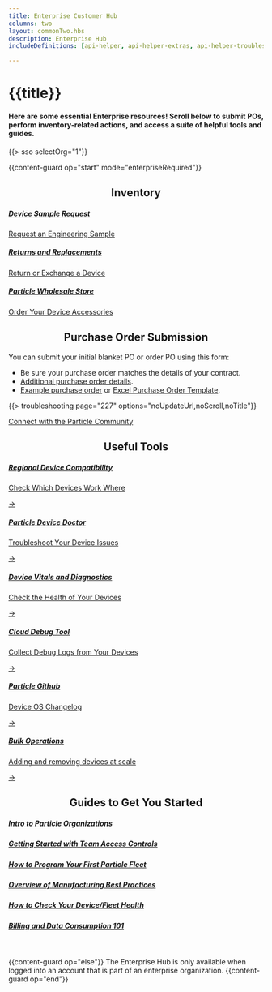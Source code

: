 ```yaml
---
title: Enterprise Customer Hub
columns: two
layout: commonTwo.hbs
description: Enterprise Hub
includeDefinitions: [api-helper, api-helper-extras, api-helper-troubleshooting]

---
```


# {{title}}
<h4>Here are some essential Enterprise resources! Scroll below to submit POs, perform inventory-related actions, and access a suite of helpful tools and guides.</h4>
{{> sso selectOrg="1"}}

{{content-guard op="start" mode="enterpriseRequired"}}



<h2 style="text-align:center;">Inventory</h2>
<div class="containerInv">
    <div class="itemInv">
        <a class = "aHub" href="/troubleshooting/troubleshooting/?p=11779868461851" >
            <h5 class = "h5Hub">Device Sample Request</h5>
            <span class="itemInvTip">Request an Engineering Sample</span>
        </a>
    </div>
    <div class="itemInv">
        <a class = "aHub" href="/scaling/quick-start-guide/returns/" >
            <h5 class = "h5Hub" >Returns and Replacements</h5>
            <span class="itemInvTip">Return or Exchange a Device</span>
        </a>
    </div>
    <div class="itemInv">
        <a  class = "aHub" href="https://wholesale.particle.io/" >
            <h5 class = "h5Hub">Particle Wholesale Store</h5>
            <span class="itemInvTip">Order Your Device Accessories</span>
        </a>
    </div>
</div>

<h2 style="text-align:center;"> Purchase Order Submission</h2>
<p style="tect-align: center">
You can submit your initial blanket PO or order PO using this form:

- Be sure your purchase order matches the details of your contract.
- [Additional purchase order details](/scaling/quick-start-guide/enterprise-order-placement/).
- [Example purchase order](/assets/images/support/Screen_Shot_2022-01-24_at_11.09.03_AM.png) or [Excel Purchase Order Template](/assets/files/enterprise-order-template.xlsx).
</p>

{{> troubleshooting page="227" options="noUpdateUrl,noScroll,noTitle"}}
&nbsp;
<div class="containerCommunity">
     <div class="itemCommunity">
        <a class = "aHub" href="www.community.particle.io" >
            Connect with the Particle Community
        </a>
    </div>  
</div>

<h2 style="text-align:center;">Useful Tools</h2>
<div class="containerTool">
    <a class="card aHub" href="/reference/cellular/cellular-carriers/">
        <h5 class = "h5Hub">Regional Device Compatibility</h5>
        <p class="small  pHub">Check Which Devices Work Where</p>
         <div class="dimmer"></div>
        <div class="go-corner" href="#">
            <div class="go-arrow">
                →
            </div>
        </div>
  </a>
  <a class="card aHub" href="/tools/doctor/">
    <h5 class = "h5Hub">Particle Device Doctor</h5>
    <p class="small pHub">Troubleshoot Your Device Issues</p>
    <div class="go-corner" href="#">
      <div class="go-arrow">
        →
      </div>
    </div>
  </a>
  
  <a class="card aHub" href="/getting-started/console/device-vitals/">
    <h5 class = "h5Hub">Device Vitals and Diagnostics</h5>
    <p class="small pHub">Check the Health of Your Devices</p>
    <div class="go-corner" href="#">
      <div class="go-arrow">
        →
      </div>
    </div>
  </a>
      <a class="card aHub" href="/troubleshooting/connectivity/cloud-debug/">
        <h5 class = "h5Hub">Cloud Debug Tool</h5>
        <p class="small  pHub">Collect Debug Logs from Your Devices</p>
         <div class="dimmer"></div>
        <div class="go-corner" href="#">
            <div class="go-arrow">
                →
            </div>
        </div>
  </a>
  <a class="card aHub" href="https://github.com/particle-iot/releases/">
    <h5 class = "h5Hub">Particle Github</h5>
    <p class="small pHub">Device OS Changelog</p>
    <div class="go-corner" href="#">
      <div class="go-arrow">
        →
      </div>
    </div>
  </a>
  
  <a class="card aHub" href="/scaling/quick-start-guide/bulk-device-operations">
    <h5 class = "h5Hub">Bulk Operations</h5>
    <p class="small pHub">Adding and removing devices at scale</p>
    <div class="go-corner" href="#">
      <div class="go-arrow">
        →
      </div>
    </div>
  </a>
</div>

<h2 style="text-align:center;">Guides to Get You Started </h2>
<div class="container">
    <div class="item">
        <a  class = "aHub" href="/scaling/quick-start-guide/organizations/" >
            <h5 class = "h5Hub">Intro to Particle Organizations</h5>
        </a>
    </div>
    <div class="item">
        <a class = "aHub" href="/getting-started/setup/accounts/" >
            <h5 class = "h5Hub">Getting Started with Team Access Controls</h5>
        </a>
    </div>
    <div class="item">
        <a class = "aHub" href="/getting-started/products/creating-a-product/" >
            <h5 class = "h5Hub">How to Program Your First Particle Fleet</h5>
        </a>
    </div>
    <div class="item">
        <a class = "aHub" href="/scaling/manufacturing/manufacturing-cellular/" >
            <h5 class = "h5Hub">Overview of Manufacturing Best Practices</h5>
        </a>
    </div>
    <div class="item">
        <a class = "aHub" href="/getting-started/console/fleet-health/" >
            <h5 class = "h5Hub">How to Check Your Device/Fleet Health</h5>
        </a>
    </div>
        <div class="item">
        <a class = "aHub" href="/scaling/quick-start-guide/billing/" >
            <h5 class = "h5Hub" >Billing and Data Consumption 101</h5>
        </a>
    </div>
</div>
<br>



{{content-guard op="else"}}
The Enterprise Hub is only available when logged into an account that is part of an enterprise organization.
{{content-guard op="end"}}




